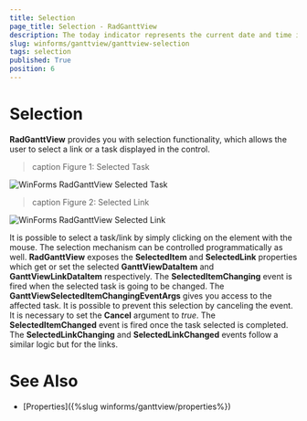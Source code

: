 ```yaml
---
title: Selection
page_title: Selection - RadGanttView
description: The today indicator represents the current date and time in the graphical view of RadGanttView.
slug: winforms/ganttview/ganttview-selection
tags: selection
published: True
position: 6 
---
```


# Selection
 
**RadGanttView** provides you with selection functionality, which allows the user to select a link or a task displayed in the control. 

>caption Figure 1: Selected Task

![WinForms RadGanttView Selected Task](images/ganttview-selection001.png)

>caption Figure 2: Selected Link

![WinForms RadGanttView Selected Link](images/ganttview-selection002.png)

It is possible to select a task/link by simply clicking on the element with the mouse. The selection mechanism can be controlled programmatically as well. **RadGanttView** exposes the **SelectedItem** and **SelectedLink** properties which get or set the selected **GanttViewDataItem** and **GanttViewLinkDataItem** respectively. The **SelectedItemChanging** event is fired when the selected task is going to be changed. The **GanttViewSelectedItemChangingEventArgs** gives you access to the affected task. It is possible to prevent this selection by canceling the event. It is necessary to set the **Cancel** argument to *true*. The **SelectedItemChanged** event is fired once the task selected is completed. The **SelectedLinkChanging** and **SelectedLinkChanged** events follow a similar logic but for the links. 


# See Also

* [Properties]({%slug winforms/ganttview/properties%})
